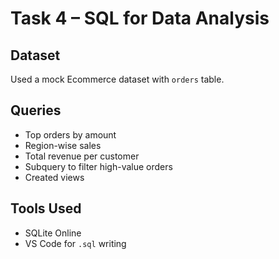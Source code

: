 # Task 4 – SQL for Data Analysis

## Dataset
Used a mock Ecommerce dataset with `orders` table.

## Queries
- Top orders by amount
- Region-wise sales
- Total revenue per customer
- Subquery to filter high-value orders
- Created views

## Tools Used
- SQLite Online
- VS Code for `.sql` writing

